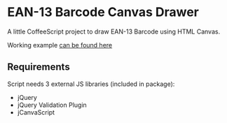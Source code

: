 # EAN-13 Barcode Canvas Drawer

A little CoffeeScript project to draw EAN-13 Barcode using HTML Canvas.

Working example [can be found here](http://spiechu.pl/ean13/test.html)

## Requirements

Script needs 3 external JS libraries (included in package):
* jQuery
* jQuery Validation Plugin
* jCanvaScript